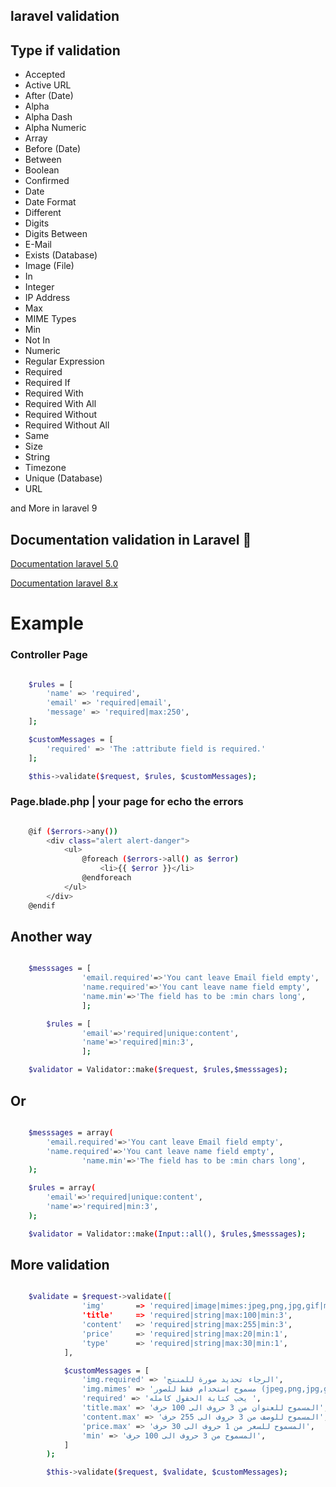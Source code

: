 
## laravel validation 


## Type if validation 

- Accepted
- Active URL
- After (Date)
- Alpha
- Alpha Dash
- Alpha Numeric
- Array
- Before (Date)
- Between
- Boolean
- Confirmed
- Date
- Date Format
- Different
- Digits
- Digits Between
- E-Mail
- Exists (Database)
- Image (File)
- In
- Integer
- IP Address
- Max
- MIME Types
- Min
- Not In
- Numeric
- Regular Expression
- Required
- Required If
- Required With
- Required With All
- Required Without
- Required Without All
- Same
- Size
- String
- Timezone
- Unique (Database)
- URL

and More in laravel 9 


## Documentation validation in Laravel 🔗

[ Documentation laravel 5.0 ](https://laravel.com/docs/5.0/validation)

[Documentation laravel 8.x ](https://laravel.com/docs/8.x/validation)




# Example


### Controller Page 
```bash

    $rules = [
        'name' => 'required',
        'email' => 'required|email',
        'message' => 'required|max:250',
    ];

    $customMessages = [
        'required' => 'The :attribute field is required.'
    ];

    $this->validate($request, $rules, $customMessages);

```
### Page.blade.php  | your page for echo the errors

```bash

    @if ($errors->any())
        <div class="alert alert-danger">
            <ul>
                @foreach ($errors->all() as $error)
                    <li>{{ $error }}</li>
                @endforeach
            </ul>
        </div>
    @endif

```

## Another way 

```bash

    $messsages = [
                'email.required'=>'You cant leave Email field empty',
                'name.required'=>'You cant leave name field empty',
                'name.min'=>'The field has to be :min chars long',
                ];

        $rules = [
                'email'=>'required|unique:content',
                'name'=>'required|min:3',
                ];

    $validator = Validator::make($request, $rules,$messsages);

```
## Or

```bash

    $messsages = array(
		'email.required'=>'You cant leave Email field empty',
		'name.required'=>'You cant leave name field empty',
                'name.min'=>'The field has to be :min chars long',
	);

	$rules = array(
		'email'=>'required|unique:content',
		'name'=>'required|min:3',
	);

	$validator = Validator::make(Input::all(), $rules,$messsages);

```

## More validation

```bash

    $validate = $request->validate([
                'img'       => 'required|image|mimes:jpeg,png,jpg,gif|max:2048',
                'title'     => 'required|string|max:100|min:3',
                'content'   => 'required|string|max:255|min:3',
                'price'     => 'required|string|max:20|min:1',
                'type'      => 'required|string|max:30|min:1',
            ],

            $customMessages = [
                'img.required' => 'الرجاء تحديد صورة للمنتج',
                'img.mimes' => 'مسموح استخدام فقط للصور (jpeg,png,jpg,gif)',
                'required' => 'يحب كتابة الحقول كامله ',
                'title.max' => 'المسموح للعنوان من 3 حروف الى 100 حرف',
                'content.max' => 'المسموح للوصف من 3 حروف الى 255 حرف',
                'price.max' => 'المسموح للسعر من 1 حروف الى 30 حرف',
                'min' => 'المسموح من 3 حروف الى 100 حرف',
            ]
        );

        $this->validate($request, $validate, $customMessages);
    

```
